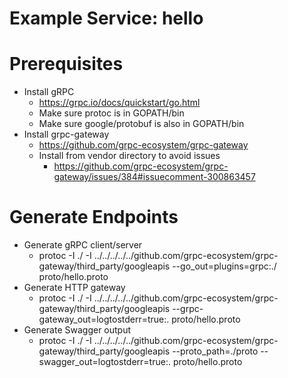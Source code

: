 # Example Service: hello

# Prerequisites
- Install gRPC
    - https://grpc.io/docs/quickstart/go.html
    - Make sure protoc is in GOPATH/bin
    - Make sure google/protobuf is also in GOPATH/bin
- Install grpc-gateway
    - https://github.com/grpc-ecosystem/grpc-gateway
    - Install from vendor directory to avoid issues
        - https://github.com/grpc-ecosystem/grpc-gateway/issues/384#issuecomment-300863457

# Generate Endpoints
- Generate gRPC client/server
    - protoc -I ./ -I ../../../../../github.com/grpc-ecosystem/grpc-gateway/third_party/googleapis --go_out=plugins=grpc:./ proto/hello.proto
- Generate HTTP gateway
    - protoc -I ./ -I ../../../../../github.com/grpc-ecosystem/grpc-gateway/third_party/googleapis --grpc-gateway_out=logtostderr=true:. proto/hello.proto
- Generate Swagger output
    - protoc -I ./ -I ../../../../../github.com/grpc-ecosystem/grpc-gateway/third_party/googleapis --proto_path=./proto --swagger_out=logtostderr=true:. proto/hello.proto

